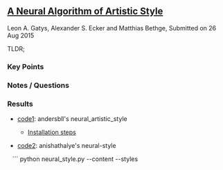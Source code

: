 ## [A Neural Algorithm of Artistic Style](https://arxiv.org/abs/1508.06576)
Leon A. Gatys, Alexander S. Ecker and Matthias Bethge, Submitted on 26 Aug 2015

TLDR; 

### Key Points

### Notes / Questions

### Results

* [code1](https://github.com/andersbll/neural_artistic_style): andersbll's neural_artistic_style
  * [Installation steps](http://blog.josephmisiti.com/making-neural-art)
  
* [code2](https://github.com/anishathalye/neural-style): anishathalye's neural-style

    ```
    python neural_style.py --content <content file> --styles <style file> --output <output file> --network <pre-trained vgg network>
    
    python neural_style.py --content examples/2-content.jpg --styles examples/2-style2.jpg --output examples/test.jpg --network imagenet-vgg-verydeep-19.mat
    ```

* [code3](https://github.com/cysmith/neural-style-tf), [code4](https://github.com/lengstrom/fast-style-transfer)


